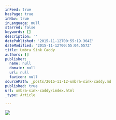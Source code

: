 ```yaml
---
inFeed: true
hasPage: true
inNav: true
inLanguage: null
starred: false
keywords: []
description: ''
datePublished: '2015-11-12T00:55:19.364Z'
dateModified: '2015-11-12T00:55:04.557Z'
title: Umbra Sink Caddy
authors: []
publisher:
  name: null
  domain: null
  url: null
  favicon: null
sourcePath: _posts/2015-11-12-umbra-sink-caddy.md
published: true
url: umbra-sink-caddy/index.html
_type: Article

---
```

![](https://the-grid-user-content.s3-us-west-2.amazonaws.com/e09fa139-0c51-410c-be7e-072c338bfe6a.jpg)